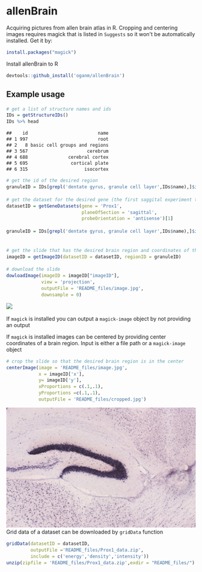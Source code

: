 
allenBrain
==========

Acquiring pictures from allen brain atlas in R. Cropping and centering images requires magick that is listed in `Suggests` so it won't be automatically installed. Get it by:

``` r
install.packages("magick")
```

Install allenBrain to R

``` r
devtools::github_install('oganm/allenBrain')
```

Example usage
-------------

``` r
# get a list of structure names and ids
IDs = getStructureIDs()
IDs %>% head
```

    ##    id                          name
    ## 1 997                          root
    ## 2   8 basic cell groups and regions
    ## 3 567                      cerebrum
    ## 4 688               cerebral cortex
    ## 5 695                cortical plate
    ## 6 315                     isocortex

``` r
# get the id of the desired region
granuleID = IDs[grepl('dentate gyrus, granule cell layer',IDs$name),]$id

# get the dataset for the desired gene (the first saggital experiment that did not fail)
datasetID = getGeneDatasets(gene = 'Prox1',
                            planeOfSection = 'sagittal',
                            probeOrientation = 'antisense')[1]

granuleID = IDs[grepl('dentate gyrus, granule cell layer',IDs$name),]$id


# get the slide that has the desired brain region and coordinates of the center of the region
imageID = getImageID(datasetID = datasetID, regionID = granuleID)

# download the slide
dowloadImage(imageID = imageID["imageID"], 
             view = 'projection',
             outputFile = 'README_files/image.jpg',
             downsample = 0)
```

![](README_files/image.jpg)

If `magick` is installed you can output a `magick-image` object by not providing an output

If `magick` is installed images can be centered by providing center coordinates of a brain region. Input is either a file path or a `magick-image` object

``` r
# crop the slide so that the desired brain region is in the center
centerImage(image = 'README_files/image.jpg', 
            x = imageID['x'],
            y= imageID['y'],
            xProportions = c(.1,.1),
            yProportions =c(.1,.1),
            outputFile = 'README_files/cropped.jpg')
```

![](README_files/cropped.jpg) Grid data of a dataset can be downloaded by `gridData` function

``` r
gridData(datasetID = datasetID,
         outputFile ='README_files/Prox1_data.zip',
         include = c('energy','density','intensity'))
unzip(zipfile = 'README_files/Prox1_data.zip',exdir = "README_files/")
```
